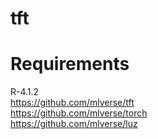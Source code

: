 # tft

# Requirements
R-4.1.2  
https://github.com/mlverse/tft  
https://github.com/mlverse/torch  
https://github.com/mlverse/luz  
